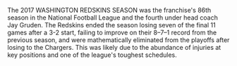The 2017 WASHINGTON REDSKINS SEASON was the franchise's 86th season in the National Football League and the fourth under head coach Jay Gruden. The Redskins ended the season losing seven of the final 11 games after a 3-2 start, failing to improve on their 8–7–1 record from the previous season, and were mathematically eliminated from the playoffs after losing to the Chargers. This was likely due to the abundance of injuries at key positions and one of the league's toughest schedules.
